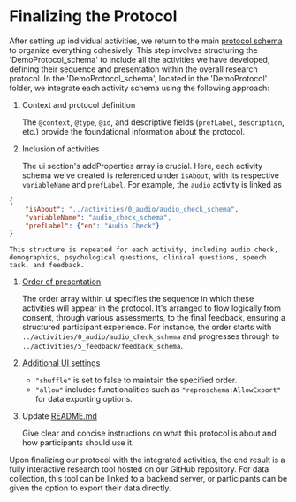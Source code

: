 # Finalizing the Protocol

After setting up individual activities, we return to the main [protocol schema](https://github.com/ReproNim/reproschema-demo-protocol/blob/main/reproschema_demo_protocol/reproschema_demo_protocol_schema) to organize everything cohesively. This step involves structuring the 'DemoProtocol_schema' to include all the activities we have developed, defining their sequence and presentation within the overall research protocol. In the 'DemoProtocol_schema', located in the 'DemoProtocol' folder, we integrate each activity schema using the following approach:

1. Context and protocol definition

    The `@context`, `@type`, `@id`, and descriptive fields (`prefLabel`, `description`, etc.) provide the foundational information about the protocol.

1. Inclusion of activities

    The ui section's addProperties array is crucial. Here, each activity schema we've created is referenced under `isAbout`, with its respective `variableName` and `prefLabel`. For example, the `audio` activity is linked as

```json
{
    "isAbout": "../activities/0_audio/audio_check_schema",
    "variableName": "audio_check_schema",
    "prefLabel": {"en": "Audio Check"}
}
```

    This structure is repeated for each activity, including audio check, demographics, psychological questions, clinical questions, speech task, and feedback.

1. [Order of presentation](https://github.com/ReproNim/reproschema-demo-protocol/blob/454ea9b65ef563c70cd496de7c8f22fbbc18ba5a/reproschema_demo_protocol/reproschema_demo_protocol_schema#L50)

    The order array within ui specifies the sequence in which these activities will appear in the protocol.
    It's arranged to flow logically from consent, through various assessments, to the final feedback, ensuring a structured participant experience. For instance, the order starts with `../activities/0_audio/audio_check_schema` and progresses through to `../activities/5_feedback/feedback_schema`.

1. [Additional UI settings](https://github.com/ReproNim/reproschema-demo-protocol/blob/454ea9b65ef563c70cd496de7c8f22fbbc18ba5a/reproschema_demo_protocol/reproschema_demo_protocol_schema#L23)
    - `"shuffle"` is set to false to maintain the specified order.
    - `"allow"` includes functionalities such as `"reproschema:AllowExport"` for data exporting options.

1. Update [README.md](https://github.com/ReproNim/reproschema-demo-protocol/blob/main/reproschema_demo_protocol/README.md)

    Give clear and concise instructions on what this protocol is about and how participants should use it.

Upon finalizing our protocol with the integrated activities, the end result is a fully interactive research tool hosted on our GitHub repository. For data collection, this tool can be linked to a backend server, or participants can be given the option to export their data directly.
